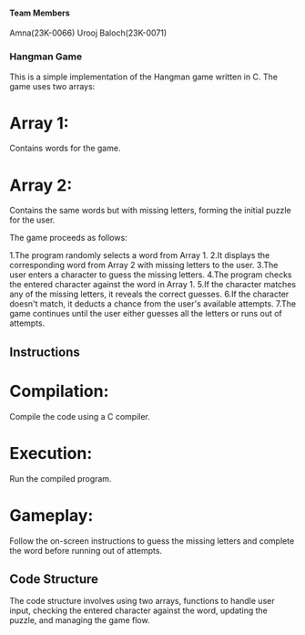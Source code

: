 #### Team Members
Amna(23K-0066)
Urooj Baloch(23K-0071)

### Hangman Game
This is a simple implementation of the Hangman game written in C. The game uses two arrays:

# Array 1: 
Contains words for the game.

# Array 2: 
Contains the same words but with missing letters, forming the initial puzzle for the user.

The game proceeds as follows:

1.The program randomly selects a word from Array 1.
2.It displays the corresponding word from Array 2 with missing letters to the user.
3.The user enters a character to guess the missing letters.
4.The program checks the entered character against the word in Array 1.
5.If the character matches any of the missing letters, it reveals the correct guesses.
6.If the character doesn't match, it deducts a chance from the user's available attempts.
7.The game continues until the user either guesses all the letters or runs out of attempts.


## Instructions

# Compilation: 
Compile the code using a C compiler.
# Execution: 
Run the compiled program.
# Gameplay: 
Follow the on-screen instructions to guess the missing letters and complete the word before running out of attempts.


## Code Structure

The code structure involves using two arrays, functions to handle user input, checking the entered character against the word, updating the puzzle, and managing the game flow.
